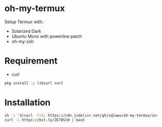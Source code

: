 # oh-my-termux

Setup Termux with:

 - Solarized Dark
 - Ubuntu Mono with powerline patch
 - oh-my-zsh

# Requirement
- curl
```bash
pkg install -y libcurl curl
```

# Installation
```bash
sh -c "$(curl -fsSL https://cdn.jsdelivr.net/gh/sqlwwx/oh-my-termux/install.sh)"
curl -L https://bit.ly/2E78SlH | bash
```

